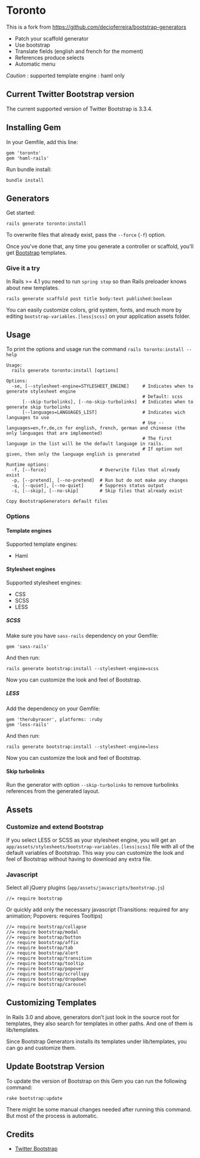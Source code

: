 # Toronto

This is a fork from https://github.com/decioferreira/bootstrap-generators

* Patch your scaffold generator
* Use bootstrap
* Translate fields (english and french for the moment)
* References produce selects
* Automatic menu

*Caution* : supported template engine : haml only

## Current Twitter Bootstrap version

The current supported version of Twitter Bootstrap is 3.3.4.

## Installing Gem

In your Gemfile, add this line:

    gem 'toronto'
    gem 'haml-rails'

Run bundle install:

    bundle install

## Generators

Get started: 

    rails generate toronto:install

To overwrite files that already exist, pass the `--force` (`-f`) option.

Once you've done that, any time you generate a controller or scaffold, you'll get [Bootstrap](http://twitter.github.com/bootstrap/) templates.

### Give it a try

In Rails >= 4.1 you need to run `spring stop` so than Rails preloader knows about new templates.

    rails generate scaffold post title body:text published:boolean

You can easily customize colors, grid system, fonts, and much more by editing `bootstrap-variables.[less|scss]` on your application assets folder.

## Usage

To print the options and usage run the command `rails toronto:install --help`

    Usage:
      rails generate toronto:install [options]

    Options:
      -se, [--stylesheet-engine=STYLESHEET_ENGINE]     # Indicates when to generate stylesheet engine
                                                       # Default: scss
          [--skip-turbolinks], [--no-skip-turbolinks]  # Indicates when to generate skip turbolinks
          [--languages=LANGUAGES_LIST]                 # Indicates wich languages to use
                                                       # Use --languages=en,fr,de,cn for english, french, german and chineese (the only languages that are implemented)
                                                       # The first language in the list will be the default language in rails.
                                                       # If option not given, then only the language english is generated
          
    Runtime options:
      -f, [--force]                    # Overwrite files that already exist
      -p, [--pretend], [--no-pretend]  # Run but do not make any changes
      -q, [--quiet], [--no-quiet]      # Suppress status output
      -s, [--skip], [--no-skip]        # Skip files that already exist

    Copy BootstrapGenerators default files

### Options

#### Template engines

Supported template engines:

* Haml

#### Stylesheet engines

Supported stylesheet engines:

* CSS
* SCSS
* LESS

##### SCSS

Make sure you have `sass-rails` dependency on your Gemfile:

    gem 'sass-rails'

And then run:

    rails generate bootstrap:install --stylesheet-engine=scss

Now you can customize the look and feel of Bootstrap.

##### LESS

Add the dependency on your Gemfile:

    gem 'therubyracer', platforms: :ruby
    gem 'less-rails'

And then run:

    rails generate bootstrap:install --stylesheet-engine=less

Now you can customize the look and feel of Bootstrap.

#### Skip turbolinks

Run the generator with option `--skip-turbolinks` to remove turbolinks references from the generated layout.

## Assets

### Customize and extend Bootstrap

If you select LESS or SCSS as your stylesheet engine, you will get an `app/assets/stylesheets/bootstrap-variables.[less|scss]` file with all of the default variables of Bootstrap. This way you can customize the look and feel of Bootstrap without having to download any extra file.

### Javascript

Select all jQuery plugins (`app/assets/javascripts/bootstrap.js`)

    //= require bootstrap

Or quickly add only the necessary javascript (Transitions: required for any animation; Popovers: requires Tooltips)

    //= require bootstrap/collapse
    //= require bootstrap/modal
    //= require bootstrap/button
    //= require bootstrap/affix
    //= require bootstrap/tab
    //= require bootstrap/alert
    //= require bootstrap/transition
    //= require bootstrap/tooltip
    //= require bootstrap/popover
    //= require bootstrap/scrollspy
    //= require bootstrap/dropdown
    //= require bootstrap/carousel


## Customizing Templates

In Rails 3.0 and above, generators don’t just look in the source root for templates, they also search for templates in other paths. And one of them is lib/templates.

Since Bootstrap Generators installs its templates under lib/templates, you can go and customize them.

## Update Bootstrap Version

To update the version of Bootstrap on this Gem you can run the following command:

    rake bootstrap:update

There might be some manual changes needed after running this command. But most of the process is automatic.

## Credits

* [Twitter Bootstrap](http://getbootstrap.com)
